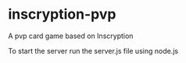 
# inscryption-pvp

A pvp card game based on Inscryption

To start the server run the server.js file using node.js
